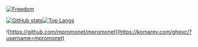 
[![Freedom](https://img.youtube.com/vi/rynxqdNMry4/0.jpg)](https://www.youtube.com/watch?v=rynxqdNMry4)


[![GitHub stats](https://github-readme-stats.vercel.app/api?username=mpromonet)](https://github.com/mpromonet)[![Top Langs](https://github-readme-stats.vercel.app/api/top-langs/?username=mpromonet&layout=compact&langs_count=10)](https://github.com/mpromonet)

![https://github.com/mpromonet/mpromonet](https://komarev.com/ghpvc/?username=mpromonet)

